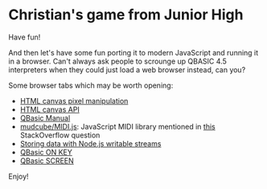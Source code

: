 # Christian's game from Junior High

Have fun!

And then let's have some fun porting it to
modern JavaScript and running it in a
browser. Can't always ask people to
scrounge up QBASIC 4.5 interpreters
when they could just load a web browser
instead, can you?

Some browser tabs which may be worth
opening:

* [HTML canvas pixel manipulation](https://developer.cdn.mozilla.net/en-US/docs/Web/API/Canvas_API/Tutorial/Pixel_manipulation_with_canvas)
* [HTML canvas API](https://developer.cdn.mozilla.net/en-US/docs/Web/API/Canvas_API)
* [QBasic Manual](https://docs.google.com/viewer?a=v&pid=sites&srcid=c3R1ZGVudHMuYml1LmVkdS5uZ3xjczRocy1iZW5zb24taWRhaG9zYS11bml2ZXJzfGd4OjZiZWExOGRmNzdmMzQyNjI)
* [mudcube/MIDI.js](https://github.com/mudcube/MIDI.js): JavaScript MIDI library mentioned in [this](https://stackoverflow.com/questions/14301785/how-do-i-play-arbitrary-midi-notes-with-javascript) StackOverflow question
* [Storing data with Node.js writable streams](http://codewinds.com/blog/2013-08-19-nodejs-writable-streams.html)
* [QBasic ON KEY](https://www.qbasic.net/en/reference/qb11/Statement/ON-KEY.htm)
* [QBasic SCREEN](https://www.qbasic.net/en/reference/qb11/Statement/SCREEN.htm)

Enjoy!

